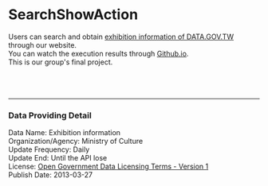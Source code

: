 # SearchShowAction

Users can search and obtain <a href="https://data.gov.tw/dataset/6012">exhibition information of DATA.GOV.TW</a> through our website.<br>
You can watch the execution results through <a href="https://a105111207.github.io/SearchShowAction/">Github.io</a>.<br>
This is our group's final project.<br>
<br><br><br>

<hr>

<h3>Data Providing Detail</h3>
Data Name: Exhibition information<br>
Organization/Agency: Ministry of Culture<br>
Update Frequency: Daily<br>
Update End: Until the API lose<br>
License: <a href="https://data.gov.tw/license">Open Government Data Licensing Terms - Version 1</a><br>
Publish Date: 2013-03-27
